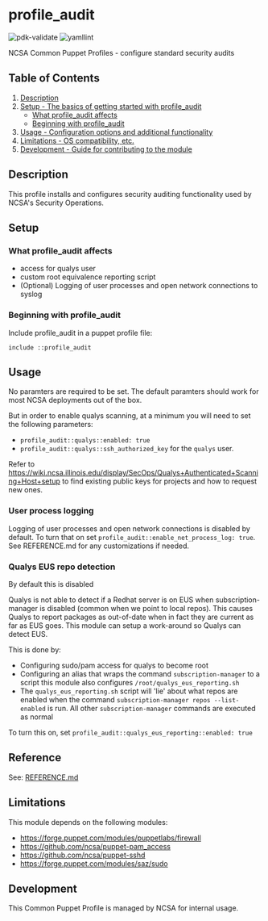 # profile_audit

![pdk-validate](https://github.com/ncsa/puppet-profile_audit/workflows/pdk-validate/badge.svg)
![yamllint](https://github.com/ncsa/puppet-profile_audit/workflows/yamllint/badge.svg)

NCSA Common Puppet Profiles - configure standard security audits

## Table of Contents

1. [Description](#description)
1. [Setup - The basics of getting started with profile_audit](#setup)
    * [What profile_audit affects](#what-profile_audit-affects)
    * [Beginning with profile_audit](#beginning-with-profile_audit)
1. [Usage - Configuration options and additional functionality](#usage)
1. [Limitations - OS compatibility, etc.](#limitations)
1. [Development - Guide for contributing to the module](#development)

## Description

This profile installs and configures security auditing functionality used by NCSA's Security Operations.

## Setup

### What profile_audit affects

* access for qualys user
* custom root equivalence reporting script
* (Optional) Logging of user processes and open network connections to syslog

### Beginning with profile_audit

Include profile_audit in a puppet profile file:
```
include ::profile_audit
```

## Usage

No paramters are required to be set. The default paramters should work for most NCSA deployments out of the box.

But in order to enable qualys scanning, at a minimum you will need to set the following parameters:
* `profile_audit::qualys::enabled: true`
* `profile_audit::qualys::ssh_authorized_key` for the `qualys` user.

Refer to https://wiki.ncsa.illinois.edu/display/SecOps/Qualys+Authenticated+Scanning+Host+setup to find existing public keys for projects and how to request new ones.

### User process logging
Logging of user processes and open network connections is disabled by default. To turn that on set `profile_audit::enable_net_process_log: true`. See REFERENCE.md for any customizations if needed.

### Qualys EUS repo detection
By default this is disabled

Qualys is not able to detect if a Redhat server is on EUS when subscription-manager is disabled (common when we point to local repos). This causes Qualys to report packages as out-of-date when in fact they are current as far as EUS goes. This module can setup a work-around so Qualys can detect EUS.

This is done by:
* Configuring sudo/pam access for qualys to become root
* Configuring an alias that wraps the command `subscription-manager` to a script this module also configures `/root/qualys_eus_reporting.sh`
* The `qualys_eus_reporting.sh` script will 'lie' about what repos are enabled when the command `subscription-manager repos --list-enabled` is run. All other `subscription-manager` commands are executed as normal

To turn this on, set `profile_audit::qualys_eus_reporting::enabled: true`


## Reference

See: [REFERENCE.md](REFERENCE.md)

## Limitations

This module depends on the following modules:
- https://forge.puppet.com/modules/puppetlabs/firewall
- https://github.com/ncsa/puppet-pam_access
- https://github.com/ncsa/puppet-sshd
- https://forge.puppet.com/modules/saz/sudo

## Development

This Common Puppet Profile is managed by NCSA for internal usage.
